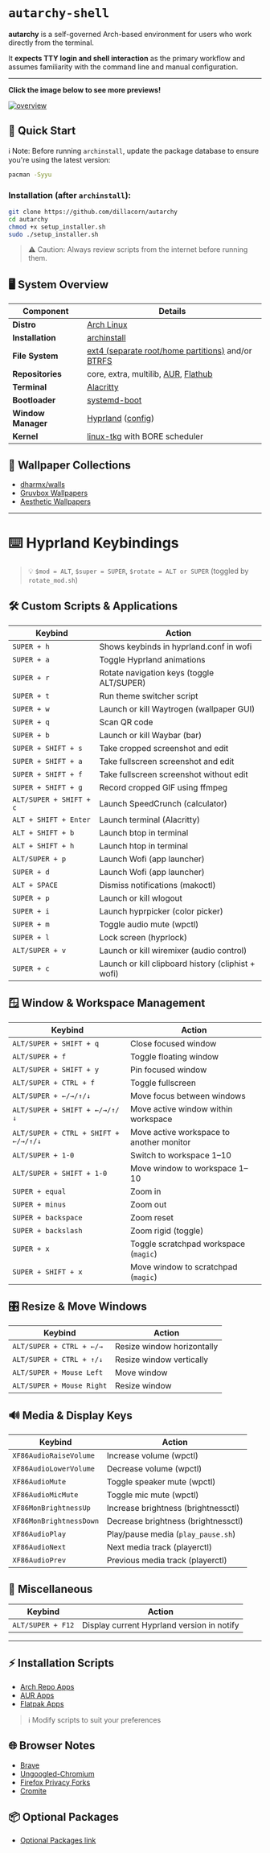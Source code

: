 # `autarchy-shell`

**autarchy** is a self-governed Arch-based environment for users who work directly from the terminal.

It **expects TTY login and shell interaction** as the primary workflow and assumes familiarity with the command line and manual configuration.

---

**Click the image below to see more previews!**

[![overview](https://github.com/dillacorn/autarchy/raw/main/previews/overview.png)](https://github.com/dillacorn/autarchy/tree/main/previews.md)

## 🚀 Quick Start
ℹ️ Note: Before running `archinstall`, update the package database to ensure you're using the latest version:
```bash
pacman -Syyu
```

### Installation (after `archinstall`):
```bash
git clone https://github.com/dillacorn/autarchy
cd autarchy
chmod +x setup_installer.sh
sudo ./setup_installer.sh
```
> ⚠️ Caution: Always review scripts from the internet before running them.

## 🖥️ System Overview

| Component          | Details |
|--------------------|---------|
| **Distro**         | [Arch Linux](https://archlinux.org/) |
| **Installation**   | [archinstall](https://github.com/archlinux/archinstall) |
| **File System**    | [ext4 (separate root/home partitions)](https://man.archlinux.org/man/ext4.5.en) and/or [BTRFS](https://wiki.archlinux.org/title/Btrfs) |
| **Repositories**   | core, extra, multilib, [AUR](https://aur.archlinux.org/), [Flathub](https://flathub.org/) |
| **Terminal**       | [Alacritty](https://github.com/alacritty/alacritty) |
| **Bootloader**     | [systemd-boot](https://man.archlinux.org/man/systemd-boot.7) |
| **Window Manager** | [Hyprland](https://github.com/hyprwm/Hyprland) ([config](https://github.com/dillacorn/autarchy/tree/main/config/hypr)) |
| **Kernel**         | [linux-tkg](https://github.com/Frogging-Family/linux-tkg) with BORE scheduler |

## 🎨 Wallpaper Collections
- [dharmx/walls](https://github.com/dharmx/walls)
- [Gruvbox Wallpapers](https://github.com/AngelJumbo/gruvbox-wallpapers)
- [Aesthetic Wallpapers](https://github.com/D3Ext/aesthetic-wallpapers)

---

# ⌨️ Hyprland Keybindings

> 💡 `$mod = ALT`, `$super = SUPER`, `$rotate = ALT or SUPER` (toggled by `rotate_mod.sh`)

## 🛠️ Custom Scripts & Applications
| Keybind                 | Action                                                  |
|-------------------------|---------------------------------------------------------|
| `SUPER + h`             | Shows keybinds in hyprland.conf in wofi                 |
| `SUPER + a`             | Toggle Hyprland animations                              |
| `SUPER + r`             | Rotate navigation keys (toggle ALT/SUPER)               |
| `SUPER + t`             | Run theme switcher script                               |
| `SUPER + w`             | Launch or kill Waytrogen (wallpaper GUI)                |
| `SUPER + q`             | Scan QR code                                            |
| `SUPER + b`             | Launch or kill Waybar (bar)                             |
| `SUPER + SHIFT + s`     | Take cropped screenshot and edit                        |
| `SUPER + SHIFT + a`     | Take fullscreen screenshot and edit                     |
| `SUPER + SHIFT + f`     | Take fullscreen screenshot without edit                 |
| `SUPER + SHIFT + g`     | Record cropped GIF using ffmpeg                         |
| `ALT/SUPER + SHIFT + c` | Launch SpeedCrunch (calculator)                         |
| `ALT + SHIFT + Enter`   | Launch terminal (Alacritty)                             |
| `ALT + SHIFT + b`       | Launch btop in terminal                                 |
| `ALT + SHIFT + h`       | Launch htop in terminal                                 |
| `ALT/SUPER + p`         | Launch Wofi (app launcher)                              |
| `SUPER + d`             | Launch Wofi (app launcher)                              |
| `ALT + SPACE`           | Dismiss notifications (makoctl)                         |
| `SUPER + p`             | Launch or kill wlogout                                  |
| `SUPER + i`             | Launch hyprpicker (color picker)                        |
| `SUPER + m`             | Toggle audio mute (wpctl)                               |
| `SUPER + l`             | Lock screen (hyprlock)                                  |
| `ALT/SUPER + v`         | Launch or kill wiremixer (audio control)                |
| `SUPER + c`             | Launch or kill clipboard history (cliphist + wofi)      |

## 🪟 Window & Workspace Management
| Keybind                         | Action                                        |
|---------------------------------|-----------------------------------------------|
| `ALT/SUPER + SHIFT + q`         | Close focused window                          |
| `ALT/SUPER + f`                 | Toggle floating window                        |
| `ALT/SUPER + SHIFT + y`         | Pin focused window                            |
| `ALT/SUPER + CTRL + f`          | Toggle fullscreen                             |
| `ALT/SUPER + ←/→/↑/↓`           | Move focus between windows                    |
| `ALT/SUPER + SHIFT + ←/→/↑/↓`   | Move active window within workspace           |
| `ALT/SUPER + CTRL + SHIFT + ←/→/↑/↓` | Move active workspace to another monitor |
| `ALT/SUPER + 1-0`               | Switch to workspace 1–10                      |
| `ALT/SUPER + SHIFT + 1-0`       | Move window to workspace 1–10                 |
| `SUPER + equal`                 | Zoom in                                       |
| `SUPER + minus`                 | Zoom out                                      |
| `SUPER + backspace`             | Zoom reset                                    |
| `SUPER + backslash`             | Zoom rigid (toggle)                           |
| `SUPER + x`                     | Toggle scratchpad workspace (`magic`)         |
| `SUPER + SHIFT + x`             | Move window to scratchpad (`magic`)           |

## 🎛️ Resize & Move Windows
| Keybind                      | Action                        |
|------------------------------|-------------------------------|
| `ALT/SUPER + CTRL + ←/→`     | Resize window horizontally    |
| `ALT/SUPER + CTRL + ↑/↓`     | Resize window vertically      |
| `ALT/SUPER + Mouse Left`     | Move window                   |
| `ALT/SUPER + Mouse Right`    | Resize window                 |

## 🔊 Media & Display Keys
| Keybind                  | Action                                   |
|--------------------------|------------------------------------------|
| `XF86AudioRaiseVolume`   | Increase volume (wpctl)                  |
| `XF86AudioLowerVolume`   | Decrease volume (wpctl)                  |
| `XF86AudioMute`          | Toggle speaker mute (wpctl)              |
| `XF86AudioMicMute`       | Toggle mic mute (wpctl)                  |
| `XF86MonBrightnessUp`    | Increase brightness (brightnessctl)      |
| `XF86MonBrightnessDown`  | Decrease brightness (brightnessctl)      |
| `XF86AudioPlay`          | Play/pause media (`play_pause.sh`)       |
| `XF86AudioNext`          | Next media track (playerctl)             |
| `XF86AudioPrev`          | Previous media track (playerctl)         |

## 🧪 Miscellaneous
| Keybind            | Action                                      |
|--------------------|---------------------------------------------|
| `ALT/SUPER + F12`  | Display current Hyprland version in notify  |

---

## ⚡ Installation Scripts
- [Arch Repo Apps](scripts/install_arch_repo_apps.sh)
- [AUR Apps](scripts/install_aur_repo_apps.sh)  
- [Flatpak Apps](scripts/install_flatpak_apps.sh)

> ℹ️ Modify scripts to suit your preferences

## 🌐 Browser Notes
- [Brave](browser_notes/brave.md)
- [Ungoogled-Chromium](browser_notes/ungoogled-chromium.md)
- [Firefox Privacy Forks](browser_notes/firefox_privacy_focused_forks.md)
- [Cromite](browser_notes/cromite.md)

## 📦 Optional Packages
- [Optional Packages link](extra_notes/optional_packages.md)





